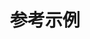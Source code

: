 ---
layout: default
title: 参考示例
nav_order: 4
description: 参考示例
has_children: true
permalink: /examples
---